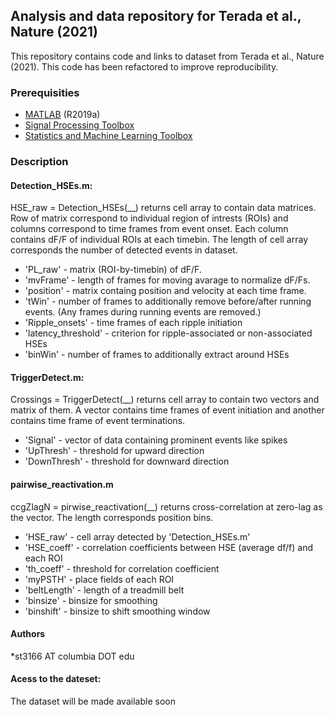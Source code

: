## Analysis and data repository for Terada et al., Nature (2021)
This repository contains code and links to dataset from Terada et al., Nature (2021). This code has been refactored to improve reproducibility.

### Prerequisities
* [MATLAB](https://ch.mathworks.com/products/matlab.html) (R2019a)
* [Signal Processing Toolbox](https://ch.mathworks.com/products/signal.html)
* [Statistics and Machine Learning Toolbox](https://ch.mathworks.com/products/statistics.html)

### Description

#### Detection_HSEs.m:
HSE_raw = Detection_HSEs(__) returns cell array to contain data matrices. Row of matrix correspond to individual region of intrests (ROIs) and columns correspond to time frames from event onset. Each column contains dF/F of individual ROIs at each timebin. The length of cell array corresponds the number of detected events in dataset.

* 'PL_raw' - matrix (ROI-by-timebin) of dF/F.
* 'mvFrame' - length of frames for moving avarage to normalize dF/Fs.
* 'position' - matrix containg position and velocity at each time frame.
* 'tWin' - number of frames to additionally remove before/after running events. (Any frames during running events are removed.)
* 'Ripple_onsets' - time frames of each ripple initiation
* 'latency_threshold' - criterion for ripple-associated or non-associated HSEs
* 'binWin' - number of frames to additionally extract around HSEs


#### TriggerDetect.m:
Crossings = TriggerDetect(__) returns cell array to contain two vectors and matrix of them. A vector contains time frames of event initiation and another contains time frame of event terminations.

* 'Signal' - vector of data containing prominent events like spikes 
* 'UpThresh' - threshold for upward direction
* 'DownThresh' - threshold for downward direction


#### pairwise_reactivation.m
ccgZlagN = pirwise_reactivation(__) returns cross-correlation at zero-lag as the vector. The length corresponds position bins. 

* 'HSE_raw' - cell array detected by 'Detection_HSEs.m'
* 'HSE_coeff' - correlation coefficients between HSE (average df/f) and each ROI
* 'th_coeff' - threshold for correlation coefficient
* 'myPSTH' - place fields of each ROI
* 'beltLength' - length of a treadmill belt
* 'binsize' - binsize for smoothing
* 'binshift' - binsize to shift smoothing window

#### Authors
*st3166 AT columbia DOT edu

#### Acess to the dateset:

The dataset will be made available soon
